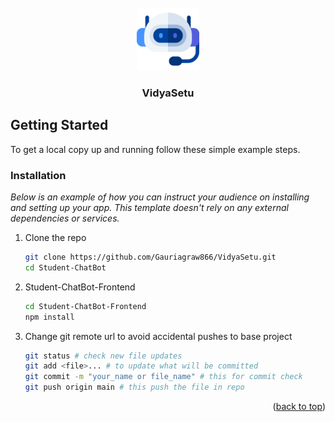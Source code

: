 <!-- PROJECT LOGO -->
<br />
<div align="center">
    <img src="./Student-ChatBot-Frontend/src/assets/image/8943377.png" alt="Logo" width="100" height="100">
  <h3 align="center">VidyaSetu</h3>
</div>

<!-- GETTING STARTED -->
## Getting Started


To get a local copy up and running follow these simple example steps.
<!--
### Prerequisites

This is an example of how to list things you need to use the software and how to install them.
* npm
  ```sh
  npm install npm@latest -g
  ```
-->
### Installation

_Below is an example of how you can instruct your audience on installing and setting up your app. This template doesn't rely on any external dependencies or services._

1. Clone the repo
   ```sh
   git clone https://github.com/Gauriagraw866/VidyaSetu.git
   cd Student-ChatBot
   ```
2. Student-ChatBot-Frontend
   ```sh
   cd Student-ChatBot-Frontend
   npm install
   ```
5. Change git remote url to avoid accidental pushes to base project
   ```sh
   git status # check new file updates
   git add <file>... # to update what will be committed
   git commit -m "your_name or file_name" # this for commit check
   git push origin main # this push the file in repo
   ```

<p align="right">(<a href="#readme-top">back to top</a>)</p>
